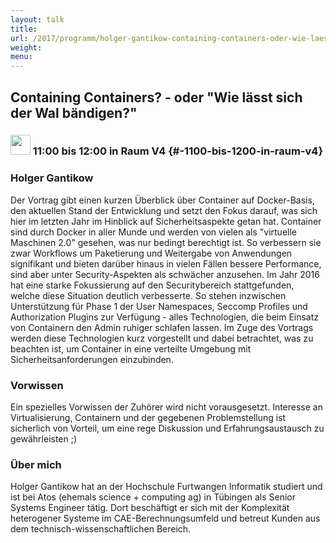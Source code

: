 ```yaml
---
layout: talk
title:
url: /2017/programm/holger-gantikow-containing-containers-oder-wie-laesst-sich-der-wal-baendigen/
weight:
menu:
---
```

## Containing Containers? - oder "Wie lässt sich der Wal bändigen?"

### <img height = "32" src="../../../images/talk.svg"> 11:00 bis 12:00 in Raum V4 {#-1100-bis-1200-in-raum-v4}

### Holger Gantikow

Der Vortrag gibt einen kurzen Überblick über Container auf Docker-Basis, den aktuellen Stand der Entwicklung und setzt den Fokus darauf, was sich hier im letzten Jahr im Hinblick auf Sicherheitsaspekte getan hat.  Container sind durch Docker in aller Munde und werden von vielen als "virtuelle Maschinen 2.0" gesehen, was nur bedingt berechtigt ist. So verbessern sie zwar Workflows um Paketierung und Weitergabe von Anwendungen signifikant und bieten darüber hinaus in vielen Fällen bessere Performance, sind aber unter Security-Aspekten als schwächer anzusehen.  Im Jahr 2016 hat eine starke Fokussierung auf den Securitybereich stattgefunden, welche diese Situation deutlich verbesserte. So stehen inzwischen Unterstützung für Phase 1 der User Namespaces, Seccomp Profiles und Authorization Plugins zur Verfügung - alles Technologien, die beim Einsatz von Containern den Admin ruhiger schlafen lassen.  Im Zuge des Vortrags werden diese Technologien kurz vorgestellt und dabei betrachtet, was zu beachten ist, um Container in eine verteilte Umgebung mit Sicherheitsanforderungen einzubinden.

### Vorwissen

Ein spezielles Vorwissen der Zuhörer wird nicht vorausgesetzt. Interesse an Virtualisierung, Containern und der gegebenen Problemstellung ist sicherlich von Vorteil, um eine rege Diskussion und Erfahrungsaustausch zu gewährleisten ;)

### Über mich

Holger Gantikow hat an der Hochschule Furtwangen Informatik studiert und ist bei Atos (ehemals science + computing ag) in Tübingen als Senior Systems Engineer tätig. Dort beschäftigt er sich mit der Komplexität heterogener Systeme im  CAE-Berechnungsumfeld und betreut Kunden aus dem technisch-wissenschaftlichen Bereich.

